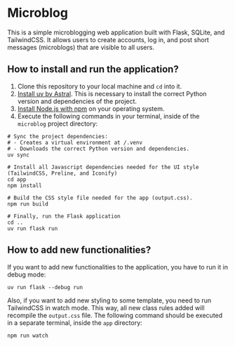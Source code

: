 # Microblog

This is a simple microblogging web application built with Flask, SQLite, and TailwindCSS. It allows users to create accounts, log in, and post short messages (microblogs) that are visible to all users.

## How to install and run the application?

1. Clone this repository to your local machine and `cd` into it.
2. [Install uv by Astral](https://docs.astral.sh/uv/). This is necessary to install the correct Python version and dependencies of the project.
3. [Install Node.js with npm](https://nodejs.org/en/download) on your operating system.
4. Execute the following commands in your terminal, inside of the `microblog` project directory:

```shell
# Sync the project dependencies:
# - Creates a virtual environment at /.venv
# - Downloads the correct Python version and dependencies.
uv sync

# Install all Javascript dependencies needed for the UI style (TailwindCSS, Preline, and Iconify)
cd app
npm install

# Build the CSS style file needed for the app (output.css).
npm run build

# Finally, run the Flask application
cd ..
uv run flask run
```

## How to add new functionalities?

If you want to add new functionalities to the application, you have to run it in debug mode:

```shell
uv run flask --debug run
```

Also, if you want to add new styling to some template, you need to run TailwindCSS in watch mode. This way, all new class rules added will recompile the `output.css` file. The following command should be executed in a separate terminal, inside the `app` directory:

```shell
npm run watch
```
